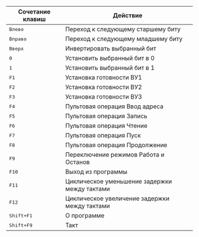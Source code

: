 |Сочетание клавиш|	Действие|
|----------------|----------|
|<kbd>Влево</kbd>|	Переход к следующему старшему биту|
|<kbd>Вправо	</kbd>|Переход к следующему младшему биту|
|<kbd>Вверх	</kbd>|Инвертировать выбранный бит|
|<kbd>0	</kbd>|Установить выбранный бит в 0|
|<kbd>1	</kbd>|Установить выбранный бит в 1|
|<kbd>F1	</kbd>|Установка готовности ВУ1|
|<kbd>F2	</kbd>|Установка готовности ВУ2|
|<kbd>F3	</kbd>|Установка готовности ВУ3|
|<kbd>F4	</kbd>|Пультовая операция Ввод адреса|
|<kbd>F5	</kbd>|Пультовая операция Запись|
|<kbd>F6	</kbd>|Пультовая операция Чтение|
|<kbd>F7	</kbd>|Пультовая операция Пуск|
|<kbd>F8	</kbd>|Пультовая операция Продолжение|
|<kbd>F9	</kbd>|Переключение режимов Работа и Останов|
|<kbd>F10	</kbd>|Выход из программы|
|<kbd>F11	</kbd>|Циклическое уменьшение задержки между тактами|
|<kbd>F12	</kbd>|Циклическое увеличение задержки между тактами|
|<kbd>Shift+F1	</kbd>|О программе|
|<kbd>Shift+F9	</kbd>|Такт|